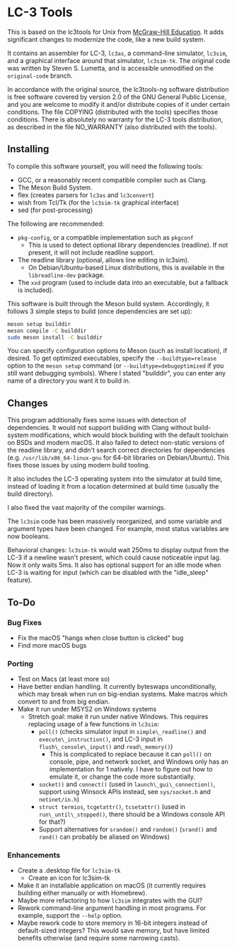 # LC-3 Tools #
This is based on the lc3tools for Unix from [McGraw-Hill Education](https://highered.mheducation.com/sites/0072467509/student_view0/lc-3_simulator.html). It adds significant changes to modernize the code, like a new build system.

It contains an assembler for LC-3, `lc3as`, a command-line simulator, `lc3sim`, and a graphical interface around that simulator, `lc3sim-tk`. The original code was written by Steven S. Lumetta, and is accessible unmodified on the `original-code` branch.

In accordance with the original source, the lc3tools-ng software distribution
is free software covered by version 2.0 of the GNU General Public License, and
you are welcome to modify it and/or distribute copies of it under certain
conditions.  The file COPYING (distributed with the tools) specifies those
conditions.  There is absolutely no warranty for the LC-3 tools distribution,
as described in the file NO_WARRANTY (also distributed with the tools).

## Installing ##
To compile this software yourself, you will need the following tools:
 - GCC, or a reasonably recent compatible compiler such as Clang.
 - The Meson Build System.
 - flex (creates parsers for `lc3as` and `lc3convert`)
 - wish from Tcl/Tk (for the `lc3sim-tk` graphical interface)
 - sed (for post-processing)

The following are recommended:
 - `pkg-config`, or a compatible implementation such as `pkgconf`
   - This is used to detect optional library dependencies (readline). If not present, it will not include readline support.
 - The readline library (optional, allows line editing in lc3sim).
   - On Debian/Ubuntu-based Linux distributions, this is available in the `libreadline-dev` package.
 - The `xxd` program (used to include data into an executable, but a fallback is included).

This software is built through the Meson build system. Accordingly, it follows 3 simple steps to build (once dependencies are set up):

```sh
meson setup builddir
meson compile -C builddir
sudo meson install -C builddir
```

You can specify configuration options to Meson (such as install location), if desired. To get optimized executables, specify the `--buildtype=release` option to the `meson setup` command (or `--buildtype=debugoptimized` if you still want debugging symbols). Where I stated "builddir", you can enter any name of a directory you want it to build in.

## Changes ##

This program additionally fixes some issues with detection of dependencies. It would not support building with Clang without build-system modifications, which would block building with the default toolchain on BSDs and modern macOS. It also failed to detect non-static versions of the readline library, and didn't search correct directories for dependencies (e.g. `/usr/lib/x86_64-linux-gnu` for 64-bit libraries on Debian/Ubuntu). This fixes those issues by using modern build tooling.

It also includes the LC-3 operating system into the simulator at build time, instead of loading it from a location determined at build time (usually the build directory).

I also fixed the vast majority of the compiler warnings.

The `lc3sim` code has been massively reorganized, and some variable and argument types have been changed. For example, most status variables are now booleans.

Behavioral changes: `lc3sim-tk` would wait 250ms to display output from the LC-3 if a newline wasn't present, which could cause noticeable input lag. Now it only waits 5ms. It also has optional support for an idle mode when LC-3 is waiting for input (which can be disabled with the "idle\_sleep" feature).

## To-Do ##

### Bug Fixes ###
 - Fix the macOS "hangs when close button is clicked" bug
 - Find more macOS bugs

### Porting ###
 - Test on Macs (at least more so)
 - Have better endian handling. It currently byteswaps unconditionally, which may break when run on big-endian systems. Make macros which convert to and from big endian.
 - Make it run under MSYS2 on Windows systems
   - Stretch goal: make it run under native Windows. This requires replacing usage of a few functions in `lc3sim`:
     - `poll()` (checks simulator input in `simple\_readline()` and `execute\_instruction()`, and LC-3 input in `flush\_console\_input()` and `read\_memory()`)
       - This is complicated to replace because it can `poll()` on console, pipe, and network socket, and Windows only has an implementation for 1 natively. I have to figure out how to emulate it, or change the code more substantially.
     - `socket()` and `connect()` (used in `launch\_gui\_connection()`, support using Winsock APIs instead, see `sys/socket.h` and `netinet/in.h`)
     - `struct termios`, `tcgetattr()`, `tcsetattr()` (used in `run\_until\_stopped()`, there should be a Windows console API for that?)
     - Support alternatives for `srandom()` and `random()` (`srand()` and `rand()` can probably be aliased on Windows)

### Enhancements ###
 - Create a .desktop file for `lc3sim-tk`
   - Create an icon for lc3sim-tk
 - Make it an installable application on macOS (it currently requires building either manually or with Homebrew).
 - Maybe more refactoring to how `lc3sim` integrates with the GUI?
 - Rework command-line argument handling in most programs. For example, support the `--help` option.
 - Maybe rework code to store memory in 16-bit integers instead of default-sized integers? This would save memory, but have limited benefits otherwise (and require some narrowing casts).
